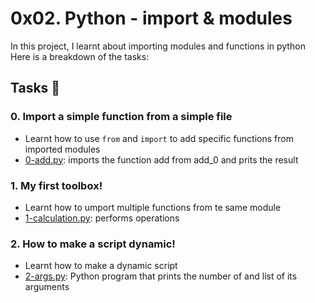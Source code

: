 # 0x02. Python - import & modules
In this project, I learnt about importing modules and functions in python <br>
Here is a breakdown of the tasks: <br>

## Tasks :page_with_curl:
### 0. Import a simple function from a simple file
- Learnt how to use ``from`` and ``import`` to add specific functions from imported modules
- [0-add.py](https://github.com/JerryEchimau/alx-higher_level_programming/blob/master/0x02-python-import_modules/0-add.py): imports the function add from add_0 and prits the result

### 1. My first toolbox!
- Learnt how to umport multiple functions from te same module
- [1-calculation.py](https://github.com/JerryEchimau/alx-higher_level_programming/blob/master/0x02-python-import_modules/1-calculation.py): performs operations

### 2. How to make a script dynamic!
- Learnt how to make a dynamic script
- [2-args.py](https://github.com/JerryEchimau/alx-higher_level_programming/blob/master/0x02-python-import_modules/2-args.py): Python program that prints the number of and list of its arguments
